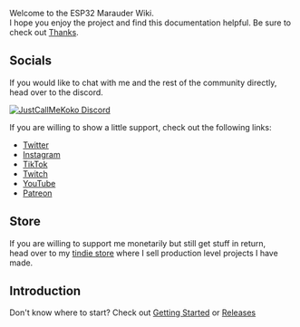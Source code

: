 Welcome to the ESP32 Marauder Wiki.  
I hope you enjoy the project and find this documentation helpful.
Be sure to check out [Thanks](thanks).

## Socials 

If you would like to chat with me and the rest of the community directly,  
head over to the discord.  

<a href="https://discord.com/servers/willstunforfood-776211399918878760"><img src="https://discordapp.com/api/guilds/776211399918878760/widget.png?style=banner4" alt="JustCallMeKoko Discord"></a>

If you are willing to show a little support, check out the following links: 

- [Twitter](https://twitter.com/jcmkyoutube)
- [Instagram](https://www.instagram.com/just.call.me.koko/?hl=en)
- [TikTok](https://www.tiktok.com/@just.call.me.koko.rip)
- [Twitch](https://twitch.tv/willstunforfood)
- [YouTube](https://www.youtube.com/justcallmekoko)
- [Patreon](https://www.patreon.com/justcallmekoko)

## Store

If you are willing to support me monetarily but still get stuff in return,  
head over to my [tindie store](https://www.tindie.com/stores/justcallmekoko/) where I sell production level projects I have made.

## Introduction
Don't know where to start? Check out [Getting Started](getting-started) or [Releases](https://github.com/justcallmekoko/ESP32Marauder/releases)